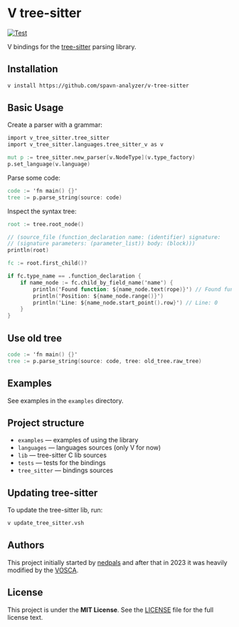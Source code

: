 # V tree-sitter

[![Test](https://github.com/spavn-analyzer/v-tree-sitter/actions/workflows/test_tree_sitter.yml/badge.svg)](https://github.com/spavn-analyzer/v-tree-sitter/actions/workflows/test_tree_sitter.yml)

V bindings for the
[tree-sitter](https://github.com/tree-sitter/tree-sitter)
parsing library.

## Installation

```sh
v install https://github.com/spavn-analyzer/v-tree-sitter
```

## Basic Usage

Create a parser with a grammar:

```v
import v_tree_sitter.tree_sitter
import v_tree_sitter.languages.tree_sitter_v as v

mut p := tree_sitter.new_parser[v.NodeType](v.type_factory)
p.set_language(v.language)
```

Parse some code:

```v
code := 'fn main() {}'
tree := p.parse_string(source: code)
```

Inspect the syntax tree:

```v skip
root := tree.root_node()

// (source_file (function_declaration name: (identifier) signature: 
// (signature parameters: (parameter_list)) body: (block)))
println(root)

fc := root.first_child()?

if fc.type_name == .function_declaration {
    if name_node := fc.child_by_field_name('name') {
        println('Found function: ${name_node.text(rope)}') // Found function: main
        println('Position: ${name_node.range()}')
        println('Line: ${name_node.start_point().row}') // Line: 0
    }
}
```

## Use old tree

```v
code := 'fn main() {}'
tree := p.parse_string(source: code, tree: old_tree.raw_tree)
```

## Examples

See examples in the `examples` directory.

## Project structure

- `examples` — examples of using the library
- `languages` — languages sources (only V for now)
- `lib` — tree-sitter C lib sources
- `tests` — tests for the bindings
- `tree_sitter` — bindings sources

## Updating tree-sitter

To update the tree-sitter lib, run:

```sh
v update_tree_sitter.vsh
```

## Authors

This project initially started by
[nedpals](https://github.com/nedpals)
and after that in 2023 it was heavily modified by the
[VOSCA](https://github.com/vlang-association).

## License

This project is under the **MIT License**.
See the
[LICENSE](https://github.com/vlang-association/spavn-analyzer/blob/master/tree_sitter/LICENSE)
file for the full license text.
